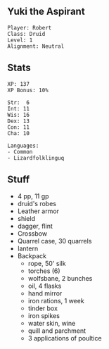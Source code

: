 
## Yuki the Aspirant

    Player: Robert
    Class: Druid
    Level: 1
    Alignment: Neutral

## Stats

    XP: 137
    XP Bonus: 10%

    Str:  6
    Int: 11
    Wis: 16
    Dex: 13
    Con: 11
    Cha: 10

    Languages:
    - Common
    - Lizardfolklinguq

## Stuff

* 4 pp, 11 gp
* druid's robes
* Leather armor
* shield
* dagger, flint
* Crossbow
* Quarrel case, 30 quarrels
* lantern
* Backpack
  * rope, 50' silk
  * torches (6)
  * wolfsbane, 2 bunches
  * oil, 4 flasks
  * hand mirror
  * iron rations, 1 week
  * tinder box
  * iron spikes
  * water skin, wine
  * quill and parchment
  * 3 applications of poultice
